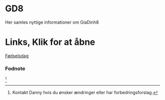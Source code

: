 # GD8
Her samles nyttige informationer om GiaDinh8  

# Links, Klik for at åbne
[Fødselsdag](https://htmlpreview.github.io/?https://raw.githubusercontent.com/Eo-Le/GD8/refs/heads/html_birthday_reminder/HTML/BDayTimeline.html)

### Fodnote
[^1]


[^1]: Kontakt Danny hvis du ønsker ændringer eller har forbedringsforslag.
